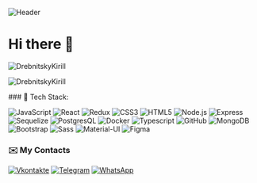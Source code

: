 ![Header](https://github.com/DrebnitskyKirill/DrebnitskyKirill/blob/master/download.gif)
<h1 align="left"> Hi there 👋</h1>
<p align="left"> <img src="https://komarev.com/ghpvc/?username=DrebnitskyKirill&label=Profile%20views&color=0e75b6&style=flat" alt="DrebnitskyKirill" /> </p>
<p><img align="center" src="https://github-readme-stats.vercel.app/api?username=DrebnitskyKirill&show_icons=true&locale=en" alt="DrebnitskyKirill" /></p>
### 🔧 Tech Stack:

![JavaScript](https://img.shields.io/badge/JavaScript-F7DF1E?style=for-the-badge&logo=javascript&logoColor=black)
![React](https://img.shields.io/badge/-ReactJs-61DAFB?logo=react&logoColor=white&style=for-the-badge)
![Redux](https://img.shields.io/badge/Redux-593D88?style=for-the-badge&logo=redux&logoColor=white)
![CSS3](https://img.shields.io/badge/CSS3-1572B6?style=for-the-badge&logo=css3&logoColor=white)
![HTML5](https://img.shields.io/badge/HTML5-E34F26?style=for-the-badge&logo=html5&logoColor=white)
![Node.js](https://img.shields.io/badge/Node.js-43853D?style=for-the-badge&logo=node.js&logoColor=white)
![Express](https://img.shields.io/badge/Express.js-404D59?style=for-the-badge)
![Sequelize](https://img.shields.io/badge/Sequelize-52B0E7?style=for-the-badge&logo=Sequelize&logoColor=white)
![PostgresQL](https://img.shields.io/badge/PostgreSQL-316192?style=for-the-badge&logo=postgresql&logoColor=white)
![Docker](https://img.shields.io/badge/-Docker-090909?style=for-the-badge&logo=Docker&logoColor=4682B4)
![Typescript](https://img.shields.io/badge/TypeScript-007ACC?style=for-the-badge&logo=typescript&logoColor=white)
![GitHub](https://img.shields.io/badge/GitHub-100000?style=for-the-badge&logo=github&logoColor=white)
![MongoDB](https://img.shields.io/badge/MongoDB-4EA94B?style=for-the-badge&logo=mongodb&logoColor=white)
![Bootstrap](https://img.shields.io/badge/Bootstrap-563D7C?style=for-the-badge&logo=bootstrap&logoColor=white)
![Sass](https://img.shields.io/badge/Sass-CC6699?style=for-the-badge&logo=sass&logoColor=white)
![Material-UI](https://res.cloudinary.com/practicaldev/image/fetch/s--yayk2pWn--/c_limit%2Cf_auto%2Cfl_progressive%2Cq_auto%2Cw_880/https://img.shields.io/badge/Material--UI-0081CB%3Fstyle%3Dfor-the-badge%26logo%3Dmaterial-ui%26logoColor%3Dwhite)
![Figma](https://img.shields.io/badge/Figma-F24E1E?style=for-the-badge&logo=figma&logoColor=white)

### ✉️ My Contacts

[![Vkontakte](https://img.shields.io/badge/вконтакте-%232E87FB.svg?&style=for-the-badge&logo=vk&logoColor=white)](https://vk.com/jesusk)
[![Telegram](https://img.shields.io/badge/Telegram-2CA5E0?style=for-the-badge&logo=telegram&logoColor=white)](https://t.me/Dkirillspb)
[![WhatsApp](https://img.shields.io/badge/WhatsApp-25D366?style=for-the-badge&logo=whatsapp&logoColor=white)](https://web.whatsapp.com/)

